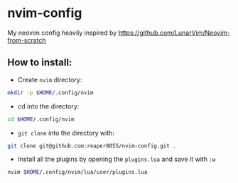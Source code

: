 # nvim-config
My neovim config heavily inspired by https://github.com/LunarVim/Neovim-from-scratch

## How to install:

- Create `nvim` directory:

```sh
mkdir -p $HOME/.config/nvim
```

- cd into the directory:

```sh
cd $HOME/.config/nvim
```

- `git clone` into the directory with:

```sh
git clone git@github.com:reaper8055/nvim-config.git .
```

- Install all the plugins by opening the `plugins.lua` and save it with `:w`

```sh
nvim $HOME/.config/nvim/lua/user/plugins.lua
```
